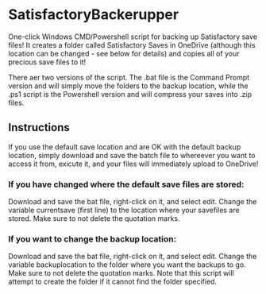 # SatisfactoryBackerupper
One-click Windows CMD/Powershell script for backing up Satisfactory save files! It creates a folder called Satisfactory Saves in OneDrive (although this location can be changed - see below for details) and copies all of your precious save files to it!

There aer two versions of the script. The .bat file is the Command Prompt version and will simply move the folders to the backup location, while the .ps1 script is the Powershell version and will compress your saves into .zip files.

## Instructions

If you use the default save location and are OK with the default backup location, simply download and save the batch file to whereever you want to access it from, exicute it, and your files will immediately upload to OneDrive!

### If you have changed where the default save files are stored:

Download and save the bat file, right-click on it, and select edit. Change the variable currentsave (first line) to the location where your savefiles are stored. Make sure to not delete the quotation marks.

### If you want to change the backup location:

Download and save the bat file, right-click on it, and select edit. Change the variable backuplocation to the folder where you want the backups to go. Make sure to not delete the quotation marks. Note that this script will attempt to create the folder if it cannot find the folder specified.
